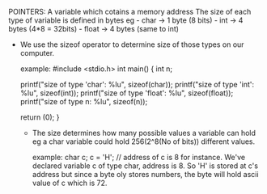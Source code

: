 POINTERS: A variable which cotains a memory address
The size of each type of variable is defined in bytes
    eg - char -> 1 byte (8 bits)
       - int -> 4 bytes (4*8 = 32bits)
       - float -> 4 bytes (same to int) 
* We use the sizeof operator to determine size of those
  types on our computer.

  example:
  #include <stdio.h>
  int main()
  {
    int n;

    printf("size of type 'char': %lu\", sizeof(char));
    printf("size of type 'int': %lu\", sizeof(int));
    printf("size of type 'float': %lu\", sizeof(float));
    printf("size of type n: %lu\", sizeof(n));

    return (0);
  }
  * The size determines how many possible values a 
    variable can hold eg a char variable could hold 256(2^8(No of bits)) different values.

    example:
    char c;
    c = 'H'; // address of c is 8 for instance.
    We've declared variable c of type char, address is 8.
    So 'H' is stored at c's address but since a byte oly stores numbers, the byte will hold ascii value of c which is 72.

